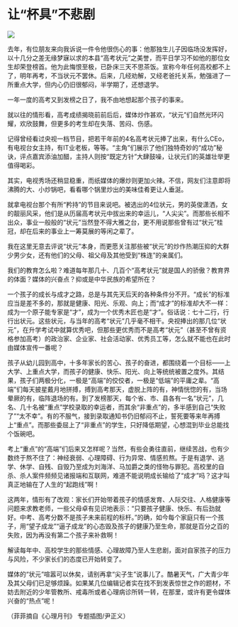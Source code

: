 # 让“杯具”不悲剧

![](http://www.yilinzazhi.com/images/yili/yili201314/yili20131481-1-l.jpg)

去年，有位朋友来向我诉说一件令他很伤心的事：他那独生儿子因临场没发挥好，以十几分之差无缘梦寐以求的本县“高考状元”之美誉，而平日学习不如他的那位女生却荣登榜首。他为此悔恨至极，已卧床三天不思茶饭。宣称今年任何高校都不上了，明年再考，不当状元不罢休。后来，几经劝解，又经老爸托关系，勉强进了一所重点大学，但内心仍旧很郁闷，半学期了，还想退学。 

一年一度的高考又到发榜之日了，我不由地想起那个孩子的事来。 

就以往的情形看，高考成绩揭晓前前后后，媒体炒作甚欢，“状元”们自然光环闪耀，欢欣鼓舞，但更多的考生却在失落、苦闷、伤感。 

记得曾经看过央视一档节目，把若干年前的4名高考状元捧了出来，有什么CEo，有电视台女主持，有IT业老板，等等。“主角”们展示了他们独特奇妙的“成功”秘诀，评点嘉宾添油加醋，主持人则按“既定方针”大肆鼓噪，让状元们的英雄壮举更值得喝彩。 

其实，电视秀场还稍显稳重，而纸媒体的爆炒则更加火辣。不信，网友们注意即将沸腾的大、小炒锅吧，看看哪个锅里炒出的美味佳肴更让人垂涎。 

就拿电视台那个有所“矜持”的节目来说吧。被选出的4位状元，男的英俊潇洒，女的靓丽风采，他们是从历届高考状元中拔出来的幸运儿，“人尖尖”。而那些长相不出众，事业一般般的“状元”当然登不得大雅之台，更不用说那些曾有过“状元”桂冠，却在后来的事业上一筹莫展的等闲之辈了。 

我在这里无意去评说“状元”本身，而更愿关注那些被“状元”的炒作热潮压抑的大群少男少女，还有他们的父母、祖父母及其他受到“株连”的亲属们。 

我们的教育怎么啦？难道每年那几十、几百个“高考状元”就是国人的骄傲？教育界的体面？媒体的兴奋点？抑或是中华民族的希望所在？ 

一个孩子的成长与成才之路，总是与其先天后天的各种条件分不开。“成长”的标准应当是差不多的，那就是健康、阳光、乐观、向上；而“成才”的标准却大不一样：成为一个原子能专家是“才”，成为一个优秀木匠也是“才”。俗话说：七十二行，行行出状元。这些状元，与当年的高考“状元”几乎毫不相干。央视捧出的那几位“状元”，在升学考试中就算优秀吧，但那些更优秀而不是高考“状元”（甚至不曾有资格参加高考）的政治家、企业家、社会活动家、优秀员工等，怎么就不能也在此时由媒体宣传一番呢？ 

孩子从幼儿园到高中，十多年家长的苦心、孩子的奋进，都围绕着一个目标——上大学、上重点大学，而孩子的健康、快乐、阳光、向上等统统被置之度外。其结果，孩子们两极分化，一极是“高端”的佼佼者，一极是“低端”的平庸之辈。“高端”们每天披星戴月地拼搏，搏到高考那天，虚脱上阵的有，神情恍惚的有，当场晕厥的有，临阵退场的有。到了发榜那天，每个省、市、县各有一名“状元”，几名、几十名被“重点”学校录取的幸运者，而其余“非重点”的，多半感到自己“失败了”“太不幸”。有的不服气，接到录取通知书仍旧郁闷不止，誓死要等来年再搏上“重点”。而那些委屈上了“非重点”的学生，只好降低期望，心想混到毕业总能找个饭碗吧。 

考上“重点”的“高端”们后来又怎样呢？当然，有些会勇往直前，继续苦战，也有少数终于熬不住了：神经衰弱、心理障碍、行为异常、情感煎熬。于是有退学、逃学、休学、自残、自毁乃至成为刘海洋、马加爵之类的怪物与罪犯。高校里的自杀、杀人案件频频见诸报端和互联网，难道不能说明成长输给了“成才”吗？这才叫真正地输在了人生的“起跑线”啊！ 

这两年，情形有了改观：家长们开始带着孩子的情感发育、人际交往、人格健康等问题来求教老师，一些父母卓有见识地表示：“只要孩子健康、快乐、有后劲就好。中考、高考分数不是孩子未来前程的标杆。”的确，如今每个家庭只有一个孩子，用“望子成龙”“逼子成龙”的心态毁及孩子的健康乃至生命，那就是百分之百的失败，因为再没有第二个孩子来补救啊！ 

解读每年中、高校学生的那些情感、心理故障乃至人生悲剧，面对自家孩子的压力与风险，不少家长们的态度已开始转变了。 

媒体的“状元”喧嚣可以休矣，请别再拿“尖子生”说事儿了。酷暑天气，广大青少年及其父母们已足够烦躁。如果某几位编辑记者实在找不到发表惊世之作的题材，不妨去附近的少年管教所、戒毒所或者心理病诊所转一转，在那里，或许有更令媒体兴奋的“热点”呢！ 

（菲菲摘自《心理月刊》 专题插图/尹正义）